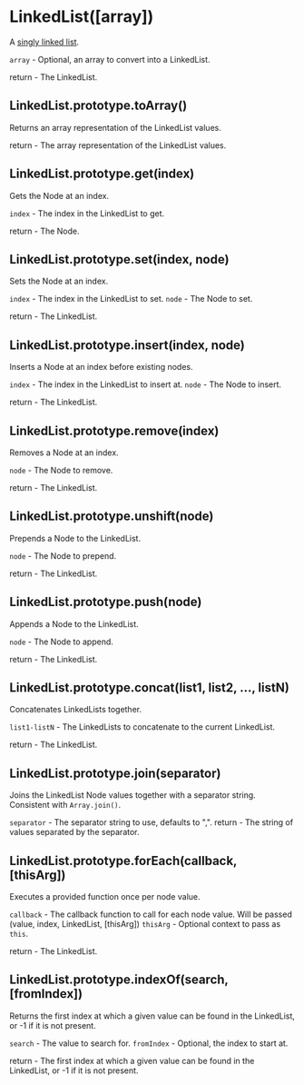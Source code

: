 # LinkedList([array]) #

A [singly linked list](http://en.wikipedia.org/wiki/Linked_list#Singly_linked_list).

`array` - Optional, an array to convert into a LinkedList.

return - The LinkedList.

## LinkedList.prototype.toArray() ##

Returns an array representation of the LinkedList values.

return - The array representation of the LinkedList values.

## LinkedList.prototype.get(index) ##

Gets the Node at an index.

`index` - The index in the LinkedList to get.

return - The Node.

## LinkedList.prototype.set(index, node) ##

Sets the Node at an index.

`index` - The index in the LinkedList to set.
`node` - The Node to set.

return - The LinkedList.

## LinkedList.prototype.insert(index, node) ##

Inserts a Node at an index before existing nodes.

`index` - The index in the LinkedList to insert at.
`node` - The Node to insert.

return - The LinkedList.

## LinkedList.prototype.remove(index) ##

Removes a Node at an index.

`node` - The Node to remove.

return - The LinkedList.

## LinkedList.prototype.unshift(node) ##

Prepends a Node to the LinkedList.

`node` -  The Node to prepend.

return - The LinkedList.

## LinkedList.prototype.push(node) ##

Appends a Node to the LinkedList.

`node` - The Node to append.

return - The LinkedList.

## LinkedList.prototype.concat(list1, list2, ..., listN) ##

Concatenates LinkedLists together.

`list1-listN` - The LinkedLists to concatenate to the current LinkedList.

return - The LinkedList.

## LinkedList.prototype.join(separator) ##

Joins the LinkedList Node values together with a separator string. Consistent with `Array.join()`.

`separator` - The separator string to use, defaults to ",".
return - The string of values separated by the separator.

## LinkedList.prototype.forEach(callback, [thisArg]) ##

Executes a provided function once per node value.

`callback` - The callback function to call for each node value. Will be passed (value, index, LinkedList, [thisArg])
`thisArg` - Optional context to pass as `this`.

return - The LinkedList.

## LinkedList.prototype.indexOf(search, [fromIndex]) ##

Returns the first index at which a given value can be found in the LinkedList, or -1 if it is not present.

`search` - The value to search for.
`fromIndex` - Optional, the index to start at.

return - The first index at which a given value can be found in the LinkedList, or -1 if it is not present.
